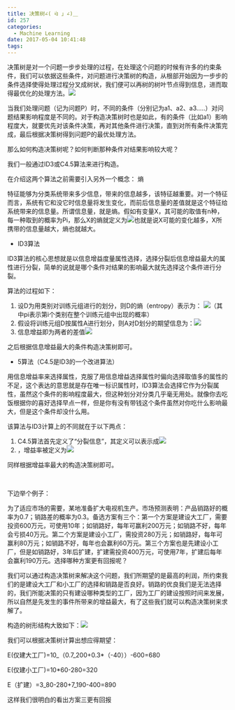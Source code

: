 ```yaml
---
title: 决策树∠( ᐛ 」∠)＿
id: 257
categories:
  - Machine Learning
date: 2017-05-04 10:41:48
tags:
---
```


决策树是对一个问题一步步处理的过程，在处理这个问题的时候有许多的约束条件，我们可以依据这些条件，对问题进行决策树的构造，从根部开始因为一步步的条件选择使得处理过程分叉成树状，我们便可以再树的树叶节点得到信息，进而取得最优化的处理方法。![](http://www.jusot.com/wp-content/uploads/2017/05/QQ%E6%88%AA%E5%9B%BE20170504102319.png)

当我们处理问题（记为问题P）时，不同的条件（分别记为a1、a2、a3…..）对问题结果影响程度是不同的。对于构造决策树时也是如此，有的条件（比如a1）影响程度大，就要优先对该条件决策，再对其他条件进行决策，直到对所有条件决策完成，最后根据决策树得到问题P的最优处理方法。

那么如何构造决策树呢？如何判断那种条件对结果影响较大呢？

我们一般通过ID3或C4.5算法来进行构造。

在介绍这两个算法之前需要引入另外一个概念： 熵

特征能够为分类系统带来多少信息，带来的信息越多，该特征越重要。对一个特征而言，系统有它和没它时信息量将发生变化，而前后信息量的差值就是这个特征给系统带来的信息量。所谓信息量，就是熵。假如有变量X，其可能的取值有n种，每一种取到的概率为Pi，那么X的熵就定义为![](http://www.jusot.com/wp-content/uploads/2017/05/QQ%E6%88%AA%E5%9B%BE20170504102359.png)也就是说X可能的变化越多，X所携带的信息量越大，熵也就越大。

*   ID3算法

ID3算法的核心思想就是以信息增益度量属性选择，选择分裂后信息增益最大的属性进行分裂，简单的说就是哪个条件对结果的影响最大就先选择这个条件进行分裂。

算法的过程如下：

1.  设D为用类别对训练元组进行的划分，则D的熵（entropy）表示为： ![](http://www.jusot.com/wp-content/uploads/2017/05/QQ%E6%88%AA%E5%9B%BE20170504102412.png)（其中pi表示第i个类别在整个训练元组中出现的概率）
2.  假设将训练元组D按属性A进行划分，则A对D划分的期望信息为：![](http://www.jusot.com/wp-content/uploads/2017/05/QQ%E6%88%AA%E5%9B%BE20170504102422.png)
3.  信息增益即为两者的差值![](http://www.jusot.com/wp-content/uploads/2017/05/QQ%E6%88%AA%E5%9B%BE20170504102431.png)

之后根据信息增益最大的条件构造决策树即可。

*   5算法（C4.5是ID3的一个改进算法）

用信息增益率来选择属性，克服了用信息增益选择属性时偏向选择取值多的属性的不足，这个表达的意思就是存在唯一标识属性时，ID3算法会选择它作为分裂属性，虽然这个条件的影响程度最大，但这种划分对分类几乎毫无用处。就像你去吃饭根据你的喜好选择早点一样，但是你有没有带钱这个条件虽然对你吃什么影响最大，但是这个条件却没什么用。

该算法与ID3计算上的不同就在于以下两点：

1.  C4.5算法首先定义了“分裂信息”，其定义可以表示成![](http://www.jusot.com/wp-content/uploads/2017/05/QQ%E6%88%AA%E5%9B%BE20170504102445.png)
2.  ，增益率被定义为![](http://www.jusot.com/wp-content/uploads/2017/05/QQ%E6%88%AA%E5%9B%BE20170504102454.png)

同样根据增益率最大的构造决策树即可。

&nbsp;

下边举个例子：

为了适应市场的需要，某地准备扩大电视机生产。市场预测表明：产品销路好的概率为0.7；销路差的概率为0.3。备选方案有三个：第一个方案是建设大工厂，需要投资600万元，可使用10年；如销路好，每年可赢利200万元；如销路不好，每年会亏损40万元。第二个方案是建设小工厂，需投资280万元；如销路好，每年可赢利80万元；如销路不好，每年也会赢利60万元。第三个方案也是先建设小工厂，但是如销路好，3年后扩建，扩建需投资400万元，可使用7年，扩建后每年会赢利190万元。选择哪种方案更有回报呢？

我们可以通过构造决策树来解决这个问题，我们所期望的是最高的利润，所约束我们的是建设大工厂和小工厂的选择和销路是否良好。销路的优良我们是无法选择的，我们所能决策的只有建设哪种类型的工厂，因为工厂的建设按照时间来发展，所以自然是先发生的事件所带来的增益最大，有了这些我们就可以构造决策树来求解了。

构造的树形结构大致如下：![](http://www.jusot.com/wp-content/uploads/2017/05/QQ%E6%88%AA%E5%9B%BE20170504102502.png)

我们可以根据决策树计算出想应得期望：

E(仅建大工厂)=10_（0.7_200+0.3*（-40））-600=680

E(仅建小工厂)=10*60-280=320

E（扩建）=3_80-280+7_190-400=890

这样我们很明白的看出方案三更有回报
